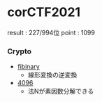# corCTF2021
result : 227/994位
point  : 1099

### Crypto
- [fibinary](https://hackmd.io/JT8Rj3anTJyu4C7wwbm9Ew)
  - 線形変換の逆変換
- [4096](https://hackmd.io/qYR35yWGQQScSvcEuWkDAA)
  - 法Nが素因数分解できる
